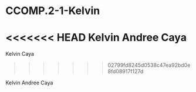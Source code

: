 # CCOMP.2-1-Kelvin

<<<<<<< HEAD
Kelvin Andree  Caya 
=======
Kelvin  Caya
>>>>>>> 02799fd8245d0538c47ea92bd0e8fd08917f127d

Kelvin Andree Caya
